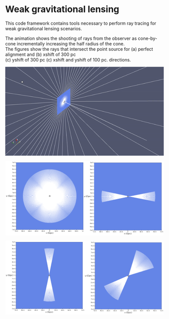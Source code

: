 # Weak gravitational lensing
This code framework contains tools necessary to perform ray tracing for 
weak gravitational lensing scenarios.

The animation shows the shooting of rays from the observer as cone-by-cone incrementally increasing the half radius of the cone.   
The figures show the rays that intersect the point source for (a) perfect alignment and (b) xshift of 300 pc  
(c) yshift of 300 pc (c) xshift and yshift of 100 pc.
directions.

![RayShooting](Movies/EinsteinRingAll.gif)

![ES1](Images/ES1.png)

![ES2](Images/ES2.png)


